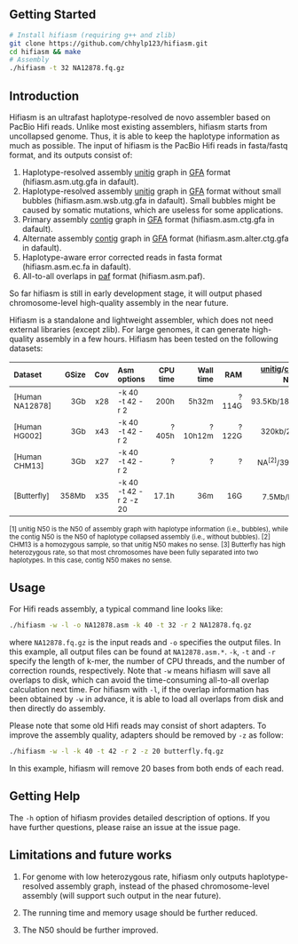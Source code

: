 ## Getting Started

```sh
# Install hifiasm (requiring g++ and zlib)
git clone https://github.com/chhylp123/hifiasm.git
cd hifiasm && make
# Assembly
./hifiasm -t 32 NA12878.fq.gz
```

## Introduction
Hifiasm is an ultrafast haplotype-resolved de novo assembler based on PacBio Hifi reads. Unlike most existing assemblers, hifiasm starts from uncollapsed genome. Thus, it is able to keep the haplotype information as much as possible. The input of hifiasm is the PacBio Hifi reads in fasta/fastq format, and its outputs consist of: 
1. Haplotype-resolved assembly [unitig][unitig] graph in [GFA][gfa] format (hifiasm.asm.utg.gfa in dafault).
2. Haplotype-resolved assembly [unitig][unitig] graph in [GFA][gfa] format without small bubbles (hifiasm.asm.wsb.utg.gfa in dafault). Small bubbles might be caused by somatic mutations, which are useless for some applications. 
3. Primary assembly [contig][unitig] graph in [GFA][gfa] format (hifiasm.asm.ctg.gfa in dafault).
4. Alternate assembly [contig][unitig] graph in [GFA][gfa] format (hifiasm.asm.alter.ctg.gfa in dafault).
5. Haplotype-aware error corrected reads in fasta format (hifiasm.asm.ec.fa in dafault).
6. All-to-all overlaps in [paf][paf] format (hifiasm.asm.paf).

So far hifiasm is still in early development stage, it will output phased chromosome-level high-quality assembly in the near future.

Hifiasm is a standalone and lightweight assembler, which does not need external libraries (except zlib). For large genomes, it can generate high-quality assembly in a few hours. Hifiasm has been tested on the following datasets:

|<sub>Dataset<sub>|<sub>GSize<sub>|<sub>Cov<sub>|<sub>Asm options<sub>|<sub>CPU time<sub>|<sub>Wall time<sub>|<sub>RAM<sub>|<sub>[unitig][unitig]/[contig][unitig] N50<sup>[1]</sup><sub>|
|:---------------|-----:|-----:|:---------------------|-------:|--------:|----:|----------------:|
|<sub>[Human NA12878]<sub>|<sub>3Gb<sub>|<sub>x28<sub>|<sub>-k 40 -t 42 -r 2<sub>|<sub>200h<sub>|    <sub>5h32m<sub>|<sub>?114G<sub>|<sub>93.5Kb/18.6Mb<sub>|
|<sub>[Human HG002]<sub>|<sub>3Gb<sub>|<sub>x43<sub>|<sub>-k 40 -t 42 -r 2<sub>|<sub>?405h<sub>|<sub>?10h12m<sub>|<sub>?122G<sub>|<sub>320kb/29Mb<sub>|
|<sub>[Human CHM13]<sub>|<sub>3Gb<sub>|<sub>x27<sub>|<sub>-k 40 -t 42 -r 2<sub>|<sub>?<sub>|<sub>?<sub>|<sub>?<sub>|<sub>NA<sup>[2]</sup>/39.8Mb<sub>|
|<sub>[Butterfly]<sub>|<sub>358Mb<sub>|<sub>x35<sub>|<sub>-k 40 -t 42 -r 2 -z 20<sub>|<sub>17.1h<sub>|<sub>36m<sub>|<sub>16G<sub>|<sub>7.5Mb/NA<sup>[3]</sup><sub>|

<sub>[1] unitig N50 is the N50 of assembly graph with haplotype information (i.e., bubbles), while the contig N50 is the N50 of haplotype collapsed assembly (i.e., without bubbles).
[2] CHM13 is a homozygous sample, so that unitig N50 makes no sense.
[3] Butterfly has high heterozygous rate, so that most chromosomes have been fully separated into two haplotypes. In this case, contig N50 makes no sense.<sub>

## Usage
For Hifi reads assembly, a typical command line looks like:

```sh
./hifiasm -w -l -o NA12878.asm -k 40 -t 32 -r 2 NA12878.fq.gz
```

where `NA12878.fq.gz` is the input reads and `-o` specifies the output files. In this example, all output files can be found at `NA12878.asm.*`. `-k`, `-t` and `-r` specify the length of k-mer, the number of CPU threads, and the number of correction rounds, respectively. Note that `-w` means hifiasm will save all overlaps to disk, which can avoid the time-consuming all-to-all overlap calculation next time. For hifiasm with `-l`, if the overlap information has been obtained by `-w` in advance, it is able to load all overlaps from disk and then directly do assembly.

Please note that some old Hifi reads may consist of short adapters. To improve the assembly quality, adapters should be removed by `-z` as follow:

```sh
./hifiasm -w -l -k 40 -t 42 -r 2 -z 20 butterfly.fq.gz
```

In this example, hifiasm will remove 20 bases from both ends of each read.



[unitig]: http://wgs-assembler.sourceforge.net/wiki/index.php/Celera_Assembler_Terminology
[gfa]: https://github.com/pmelsted/GFA-spec/blob/master/GFA-spec.md
[paf]: https://github.com/lh3/miniasm/blob/master/PAF.md

## Getting Help
The `-h` option of hifiasm provides detailed description of options. If you have further questions, 
please raise an issue at the issue page.

## Limitations and future works 
1. For genome with low heterozygous rate, hifiasm only outputs haplotype-resolved assembly graph, instead of the phased chromosome-level assembly (will support such output in the near future).

2. The running time and memory usage should be further reduced.

3. The N50 should be further improved. 